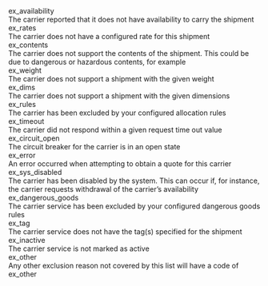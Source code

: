 <div class="property">
    <div class="name">ex_availability</div>
    <div class="description">The carrier reported that it does not have availability to carry the shipment</div>
</div>
<div class="property">
    <div class="name">ex_rates</div>
    <div class="description">The carrier does not have a configured rate for this shipment</div>
</div>
<div class="property">
    <div class="name">ex_contents</div>
    <div class="description">The carrier does not support the contents of the shipment. This could be due to dangerous or hazardous contents, for example</div>
</div>
<div class="property">
    <div class="name">ex_weight</div>
    <div class="description">The carrier does not support a shipment with the given weight</div>
</div>
<div class="property">
    <div class="name">ex_dims</div>
    <div class="description">The carrier does not support a shipment with the given dimensions</div>
</div>
<div class="property">
    <div class="name">ex_rules</div>
    <div class="description">The carrier has been excluded by your configured allocation rules</div>
</div>
<div class="property">
    <div class="name">ex_timeout</div>
    <div class="description">The carrier did not respond within a given request time out value</div>
</div>
<div class="property">
    <div class="name">ex_circuit_open</div>
    <div class="description">The circuit breaker for the carrier is in an open state</div>
</div>
<div class="property">
    <div class="name">ex_error</div>
    <div class="description">An error occurred when attempting to obtain a quote for this carrier</div>
</div>
<div class="property">
    <div class="name">ex_sys_disabled</div>
    <div class="description">The carrier has been disabled by the system. This can occur if, for instance, the carrier requests withdrawal of the carrier’s availability</div>
</div>
<div class="property">
    <div class="name">ex_dangerous_goods</div>
    <div class="description">The carrier service has been excluded by your configured dangerous goods rules</div>
</div>
<div class="property">
    <div class="name">ex_tag</div>
    <div class="description">The carrier service does not have the tag(s) specified for the shipment</div>
</div>
<div class="property">
    <div class="name">ex_inactive</div>
    <div class="description">The carrier service is not marked as active</div>
</div>
<div class="property">
    <div class="name">ex_other</div>
    <div class="description">Any other exclusion reason not covered by this list will have a code of ex_other</div>
</div>